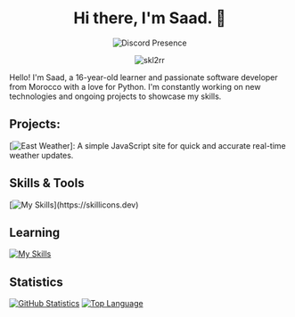 <h1 align="center">Hi there, I'm Saad. 👋</h1>
<div align="center">
    <img src="https://lanyard.cnrad.dev/api/1052211556735266856" alt="Discord Presence">
</div>
<p align="center">
  <img src="https://komarev.com/ghpvc/?username=skl2rr&label=Profile%20views&color=0e75b6&style=flat" alt="skl2rr" />
</p>

Hello! I'm Saad, a 16-year-old learner and passionate software developer from Morocco with a love for Python. I'm constantly working on new technologies and ongoing projects to showcase my skills.

## Projects:
[![East Weather]((https://eastweather.netlify.app/))]: A simple JavaScript site for quick and accurate real-time weather updates.

## Skills & Tools
[![My Skills](https://skillicons.dev/icons?i=js,html,css,nodejs,mongodb,vscode,git,github,)](https://skillicons.dev)

## Learning
[![My Skills](https://skillicons.dev/icons?i=ts,py)](https://skillicons.dev)

## Statistics
[![GitHub Statistics](https://github-readme-stats.vercel.app/api?username=plxyboisaad&show_icons=true&theme=dark)](https://github.com/plxyboisaad)
[![Top Language](https://github-readme-stats.vercel.app/api/top-langs/?username=plxyboisaad&layout=compact&theme=dark)](https://github.com/plxyboisaad)

